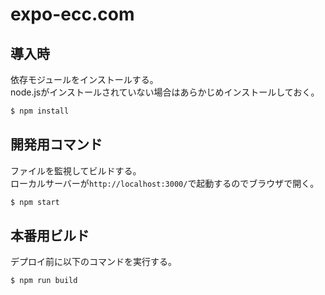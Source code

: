 # expo-ecc.com

## 導入時

依存モジュールをインストールする。  
node.jsがインストールされていない場合はあらかじめインストールしておく。

```bash
$ npm install
```

## 開発用コマンド

ファイルを監視してビルドする。  
ローカルサーバーが`http://localhost:3000/`で起動するのでブラウザで開く。

```bash
$ npm start
```

## 本番用ビルド

デプロイ前に以下のコマンドを実行する。

```bash
$ npm run build
```
